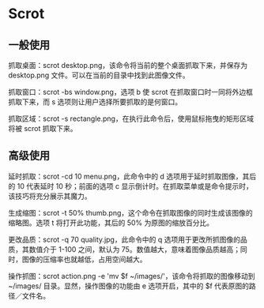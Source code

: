 # Scrot
## 一般使用

抓取桌面：scrot desktop.png，该命令将当前的整个桌面抓取下来，并保存为 desktop.png 文件。可以在当前的目录中找到此图像文件。

抓取窗口：scrot -bs window.png，选项 b 使 scrot 在抓取窗口时一同将外边框抓取下来，而 s 选项则让用户选择所要抓取的是何窗口。

抓取区域：scrot -s rectangle.png，在执行此命令后，使用鼠标拖曳的矩形区域将被 scrot 抓取下来。

## 高级使用

延时抓取：scrot -cd 10 menu.png，此命令中的 d 选项用于延时抓取图像，其后的 10 代表延时 10 秒；前面的选项 c 显示倒计时。在抓取菜单或是命令提示时，该技巧将充分展示其魔力。

生成缩图：scrot -t 50% thumb.png，这个命令在抓取图像的同时生成该图像的缩略图。选项 t 将打开此功能，其后的 50% 为原图的缩放百分比。

更改品质：scrot -q 70 quality.jpg，此命令中的 q 选项用于更改所抓图像的品质，其数值介于 1-100 之间，默认为 75。数值越大，意味着图像品质越高；同时，图像的压缩率也就越低，占用空间越大。

操作抓图：scrot action.png -e 'mv $f ~/images/'，该命令将抓取的图像移动到 ~/images/ 目录。显然，操作图像的功能由 e 选项开启，其中的 $f 代表原图的路径／文件名。